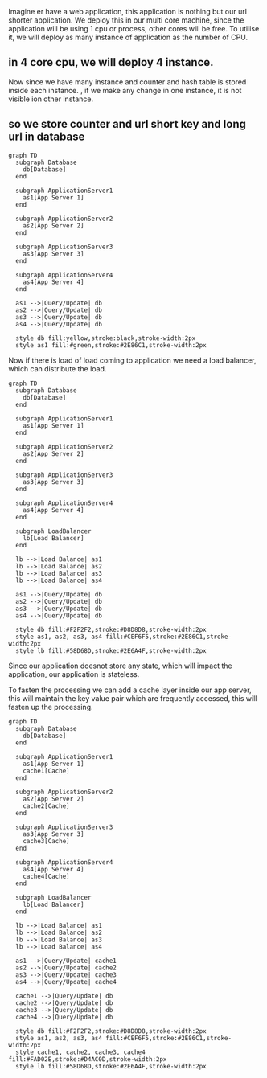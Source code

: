 Imagine er have a web application, this application is nothing but our url shorter application.
We deploy this in our multi core machine, since the application will be using 1 cpu or process, other cores will be free. To utilise it, we will deploy as many instance of application as the number of CPU.

## in 4 core cpu, we will deploy 4 instance.

Now since we have many instance and counter and hash table is stored inside each instance. , if we make any change in one instance, it is not visible ion other instance.

## so we store counter and url short key and long url in database

````mermaid
graph TD
  subgraph Database
    db[Database]
  end

  subgraph ApplicationServer1
    as1[App Server 1]
  end

  subgraph ApplicationServer2
    as2[App Server 2]
  end

  subgraph ApplicationServer3
    as3[App Server 3]
  end

  subgraph ApplicationServer4
    as4[App Server 4]
  end

  as1 -->|Query/Update| db
  as2 -->|Query/Update| db
  as3 -->|Query/Update| db
  as4 -->|Query/Update| db

  style db fill:yellow,stroke:black,stroke-width:2px
  style as1 fill:#green,stroke:#2E86C1,stroke-width:2px

````


Now if there is load of load coming to application we need a load balancer, which can distribute the load.

````mermaid
graph TD
  subgraph Database
    db[Database]
  end

  subgraph ApplicationServer1
    as1[App Server 1]
  end

  subgraph ApplicationServer2
    as2[App Server 2]
  end

  subgraph ApplicationServer3
    as3[App Server 3]
  end

  subgraph ApplicationServer4
    as4[App Server 4]
  end

  subgraph LoadBalancer
    lb[Load Balancer]
  end

  lb -->|Load Balance| as1
  lb -->|Load Balance| as2
  lb -->|Load Balance| as3
  lb -->|Load Balance| as4

  as1 -->|Query/Update| db
  as2 -->|Query/Update| db
  as3 -->|Query/Update| db
  as4 -->|Query/Update| db

  style db fill:#F2F2F2,stroke:#D8D8D8,stroke-width:2px
  style as1, as2, as3, as4 fill:#CEF6F5,stroke:#2E86C1,stroke-width:2px
  style lb fill:#58D68D,stroke:#2E6A4F,stroke-width:2px

````

Since our application doesnot store any state, which will impact the application, our application is stateless.

To fasten the processing we can add a cache layer inside our app server, this will maintain the key value pair which are frequently accessed, this will fasten up the processing.

````mermaid
graph TD
  subgraph Database
    db[Database]
  end

  subgraph ApplicationServer1
    as1[App Server 1]
    cache1[Cache]
  end

  subgraph ApplicationServer2
    as2[App Server 2]
    cache2[Cache]
  end

  subgraph ApplicationServer3
    as3[App Server 3]
    cache3[Cache]
  end

  subgraph ApplicationServer4
    as4[App Server 4]
    cache4[Cache]
  end

  subgraph LoadBalancer
    lb[Load Balancer]
  end

  lb -->|Load Balance| as1
  lb -->|Load Balance| as2
  lb -->|Load Balance| as3
  lb -->|Load Balance| as4

  as1 -->|Query/Update| cache1
  as2 -->|Query/Update| cache2
  as3 -->|Query/Update| cache3
  as4 -->|Query/Update| cache4

  cache1 -->|Query/Update| db
  cache2 -->|Query/Update| db
  cache3 -->|Query/Update| db
  cache4 -->|Query/Update| db

  style db fill:#F2F2F2,stroke:#D8D8D8,stroke-width:2px
  style as1, as2, as3, as4 fill:#CEF6F5,stroke:#2E86C1,stroke-width:2px
  style cache1, cache2, cache3, cache4 fill:#FAD02E,stroke:#D4AC0D,stroke-width:2px
  style lb fill:#58D68D,stroke:#2E6A4F,stroke-width:2px

````



